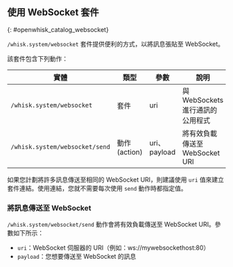 ## 使用 WebSocket 套件
{: #openwhisk_catalog_websocket}

`/whisk.system/websocket` 套件提供便利的方式，以將訊息張貼至 WebSocket。

該套件包含下列動作：

| 實體 | 類型 | 參數 | 說明 |
| --- | --- | --- | --- |
| `/whisk.system/websocket` | 套件 | uri | 與 WebSockets 進行通訊的公用程式 |
| `/whisk.system/websocket/send` | 動作 (action) | uri、payload | 將有效負載傳送至 WebSocket URI |

如果您計劃將許多訊息傳送至相同的 WebSocket URI，則建議使用 `uri` 值來建立套件連結。使用連結，您就不需要每次使用 `send` 動作時都指定值。

### 將訊息傳送至 WebSocket

`/whisk.system/websocket/send` 動作會將有效負載傳送至 WebSocket URI。參數如下所示：

- `uri`：WebSocket 伺服器的 URI（例如：ws://mywebsockethost:80）
- `payload`：您想要傳送至 WebSocket 的訊息

